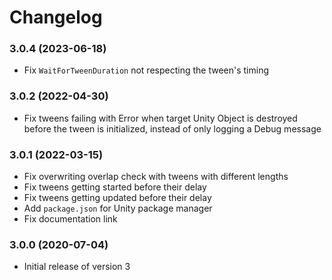 # Changelog

### 3.0.4 (2023-06-18)
* Fix `WaitForTweenDuration` not respecting the tween's timing

### 3.0.2 (2022-04-30)
* Fix tweens failing with Error when target Unity Object is destroyed
  before the tween is initialized, instead of only logging a Debug message

### 3.0.1 (2022-03-15)
* Fix overwriting overlap check with tweens with different lengths
* Fix tweens getting started before their delay
* Fix tweens getting updated before their delay
* Add `package.json` for Unity package manager
* Fix documentation link

### 3.0.0 (2020-07-04)
* Initial release of version 3
